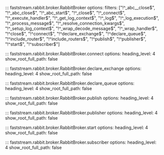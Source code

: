 

::: faststream.rabbit.broker.RabbitBroker
    options:
      filters: ["!^_abc__close$", "!^_abc_close$", "!^_abc_start$", "!^_close$", "!^_connect$", "!^_execute_handler$", "!^_get_log_context$", "!^_log$", "!^_log_execution$", "!^_process_message$", "!^_resolve_connection_kwargs$", "!^_setup_log_context$", "!^_wrap_decode_message$", "!^_wrap_handler$", "!^close$", "!^connect$", "!^declare_exchange$", "!^declare_queue$", "!^include_router$", "!^include_routers$", "!^publish$", "!^publisher$", "!^start$", "!^subscriber$"]



::: faststream.rabbit.broker.RabbitBroker.connect
    options:
      heading_level: 4
      show_root_full_path: false




::: faststream.rabbit.broker.RabbitBroker.declare_exchange
    options:
      heading_level: 4
      show_root_full_path: false




::: faststream.rabbit.broker.RabbitBroker.declare_queue
    options:
      heading_level: 4
      show_root_full_path: false




::: faststream.rabbit.broker.RabbitBroker.publish
    options:
      heading_level: 4
      show_root_full_path: false




::: faststream.rabbit.broker.RabbitBroker.publisher
    options:
      heading_level: 4
      show_root_full_path: false




::: faststream.rabbit.broker.RabbitBroker.start
    options:
      heading_level: 4
      show_root_full_path: false




::: faststream.rabbit.broker.RabbitBroker.subscriber
    options:
      heading_level: 4
      show_root_full_path: false


